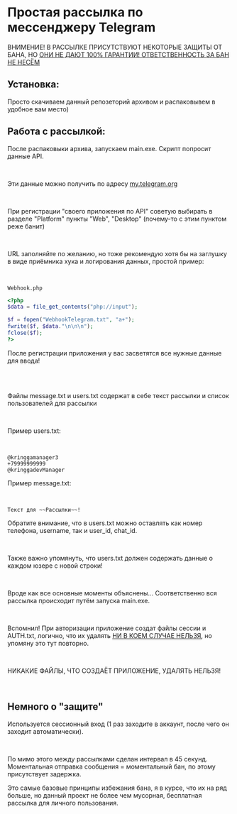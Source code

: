 <h1>Простая рассылка по мессенджеру Telegram</h1>

<p>ВНИМЕНИЕ! В РАССЫЛКЕ ПРИСУТСТВУЮТ НЕКОТОРЫЕ ЗАЩИТЫ ОТ БАНА, НО <ins><u>ОНИ НЕ ДАЮТ 100% ГАРАНТИИ! ОТВЕТСТВЕННОСТЬ ЗА БАН НЕ НЕСЁМ</u></ins></p>

<h2>Установка:</h2>
<p>Просто скачиваем данный репозеторий архивом и распаковывем в удобное вам место)</p>

<h2>Работа с рассылкой:</h2>
<p>После распаковыки архива, запускаем main.exe. Скрипт попросит данные API.</p><br>
<p>Эти данные можно получить по адресу <a href="https://my.telegram.org/">my.telegram.org</a></p><br>
<p>При регистрации "своего приложения по API" советую выбирать в разделе "Platform" пункты "Web", "Desktop" (почему-то с этим пунктом реже банит)</p><br>
<p>URL заполняйте по желанию, но тоже рекомендую хотя бы на заглушку в виде приёмника хука и логирования данных, простой пример:</p><br>

```
Webhook.php
```
```PHP
<?php
$data = file_get_contents("php://input");

$f = fopen("WebhookTelegram.txt", "a+");
fwrite($f, $data."\n\n\n");
fclose($f);
?>
```

<p>После регистрации приложения у вас засветятся все нужные данные для ввода!</p><br><br>

<p>Файлы message.txt и users.txt содержат в себе текст рассылки и список пользователей для рассылки</p><br>
<p>Пример users.txt:</p><br>

```
@kringgamanager3
+79999999999
@kringgadevManager
```

<p>Пример message.txt:</p><br>

```
Текст для ~~Рассылки~~!
```

<p>Обратите внимание, что в users.txt можно оставлять как номер телефона, username, так и user_id, chat_id.</p><br>
<p>Также важно упомянуть, что users.txt должен содержать данные о каждом юзере с новой строки!</p><br>
<p>Вроде как все основные моменты объяснены... Соответственно вся рассылка происходит путём запуска main.exe.</p><br>
<p>Вспомнил! При авторизации приложение создат файлы сессии и AUTH.txt, логично, что их удалять <ins><u>НИ В КОЕМ СЛУЧАЕ НЕЛЬЗЯ</u></ins>, но упомяну это тут повторно.</p><br>
<p>НИКАКИЕ ФАЙЛЫ, ЧТО СОЗДАЁТ ПРИЛОЖЕНИЕ, УДАЛЯТЬ НЕЛЬЗЯ!</p><br>
<h2>Немного о "защите"</h2>
<p>Используется сессионный вход (1 раз заходите в аккаунт, после чего он заходит автоматически).</p><br>
<p>По мимо этого между рассылками сделан интервал в 45 секунд. Моментальная отправка сообщения = моментальный бан, по этому присутствует задержка.</p>
<p>Это самые базовые принципы избежания бана, я в курсе, что их на ряд больше, но данный проект не более чем мусорная, бесплатная рассылка для личного пользования.</p>
